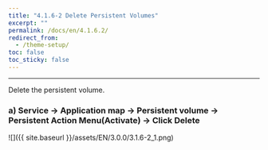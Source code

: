 ```yaml
---
title: "4.1.6-2 Delete Persistent Volumes"
excerpt: ""
permalink: /docs/en/4.1.6.2/
redirect_from:
  - /theme-setup/
toc: false
toc_sticky: false
---
```


---
Delete the persistent volume.

### a\) Service → Application map → Persistent volume → Persistent Action Menu\(Activate\) → Click Delete
![]({{ site.baseurl }}/assets/EN/3.0.0/3.1.6-2_1.png)
